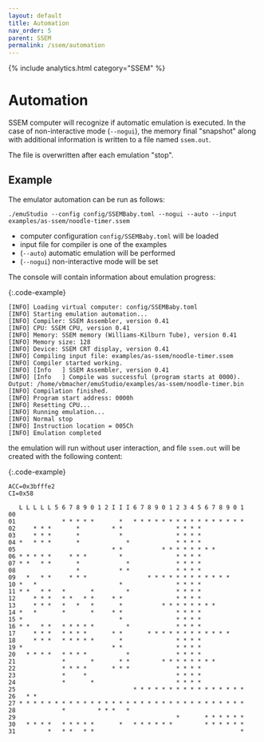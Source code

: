 ```yaml
---
layout: default
title: Automation
nav_order: 5
parent: SSEM
permalink: /ssem/automation
---
```


{% include analytics.html category="SSEM" %}

# Automation

SSEM computer will recognize if automatic emulation is executed. In the case of non-interactive mode (`--nogui`),
the memory final "snapshot" along with additional information is written to a file named `ssem.out`.

The file is overwritten after each emulation "stop".

## Example

The emulator automation can be run as follows:

    ./emuStudio --config config/SSEMBaby.toml --nogui --auto --input examples/as-ssem/noodle-timer.ssem

- computer configuration `config/SSEMBaby.toml` will be loaded
- input file for compiler is one of the examples
- (`--auto`) automatic emulation will be performed
- (`--nogui`) non-interactive mode will be set

The console will contain information about emulation progress:

{:.code-example}
```
[INFO] Loading virtual computer: config/SSEMBaby.toml
[INFO] Starting emulation automation...
[INFO] Compiler: SSEM Assembler, version 0.41
[INFO] CPU: SSEM CPU, version 0.41
[INFO] Memory: SSEM memory (Williams-Kilburn Tube), version 0.41
[INFO] Memory size: 128
[INFO] Device: SSEM CRT display, version 0.41
[INFO] Compiling input file: examples/as-ssem/noodle-timer.ssem
[INFO] Compiler started working.
[INFO] [Info   ] SSEM Assembler, version 0.41
[INFO] [Info   ] Compile was successful (program starts at 0000). Output: /home/vbmacher/emuStudio/examples/as-ssem/noodle-timer.bin
[INFO] Compilation finished.
[INFO] Program start address: 0000h
[INFO] Resetting CPU...
[INFO] Running emulation...
[INFO] Normal stop
[INFO] Instruction location = 005Ch
[INFO] Emulation completed
```

the emulation will run without user interaction, and file `ssem.out` will be created with the following content:

{:.code-example}
```
ACC=0x3bfffe2
CI=0x58

   L L L L L 5 6 7 8 9 0 1 2 I I I 6 7 8 9 0 1 2 3 4 5 6 7 8 9 0 1
00                                                                 
01             * * * * *       *   * * * * * * * * * * * * * * * * 
02     * * *       *         * *               * * * *             
03     * * *       *           *               * * * *             
04 *   * * *       *             *             * * * *             
05                           * *           * * * * * * * *         
06 * * * * *     * * *         *               * * * *             
07 * *   * *       *             *             * * * *             
08                 *           * *             * * * *             
09   *   * *     * * *                 * * * * * * * * * * * *     
10 *   *                       *               * * * *             
11 * *   * *   *       *         *             * * * *             
12     * * *   * *   * *     * *               * * * *             
13     * * *   *   *   *       *           * * * * * * * *         
14 *   *       *       *     * *               * * * *             
15 *                           *               * * * *             
16 * *   * *   * * * * *         *             * * * *             
17     * * *   * * * *       * *       * * * * * * * * * * * *     
18     * * *   * * * * *       *               * * * *             
19 *                         * *               * * * *             
20   * * * *   * * * *           *             * * * *             
21             *       *       * *         * * * * * * * *         
22             * * * *       * * *             * * * *             
23             *     *                         * * * *             
24             *       *                       * * * *             
25                                 * * * * * * * * * * * * * * * * 
26   * *                                                           
27 * * * * * * * * * * * * * * * * * * * * * * * * * * * * * * * * 
28             *         * * *   *                                 
29                                             *       * * * * * * 
30   * * * *   * * * * *       *   * * * * * *         * * * * * * 
31         *   * *   * *                                         * 
```
